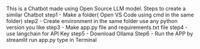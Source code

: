 This is a Chatbot made using Open Source LLM model.
Steps to create a similar Chatbot
step1 - Make a folder( Open VS Code using cmd in the same folder)
step2 - Create environment in the same folder use any python version you like
step3 - Make app.py file and requirements.txt file
step4 - use langchain for API Key
step5 - Download Ollama 
Step6 - Run the APP by streamlit run app.py type in Terminal

